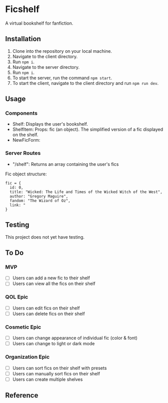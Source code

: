 # Ficshelf

A virtual bookshelf for fanfiction.

## Installation

1. Clone into the repository on your local machine.
2. Navigate to the client directory.
3. Run `npm i`.
4. Navigate to the server directory.
5. Run `npm i`.
6. To start the server, run the command `npm start`.
7. To start the client, navigate to the client directory and run `npm run dev`.

## Usage

### Components

- Shelf: Displays the user's bookshelf.
- ShelfItem: Props: fic (an object). The simplified version of a fic displayed on the shelf.
- NewFicForm: 

### Server Routes

- "/shelf": Returns an array containing the user's fics

Fic object structure:

```
fic = {
  id: 0,
  title: "Wicked: The Life and Times of the Wicked Witch of the West",
  author: "Gregory Maguire",
  fandom: "The Wizard of Oz",
  link: "
}
```

## Testing

This project does not yet have testing.

## To Do

### MVP

- [ ] Users can add a new fic to their shelf
- [ ] Users can view all the fics on their shelf

### QOL Epic

- [ ] Users can edit fics on their shelf
- [ ] Users can delete fics on their shelf

### Cosmetic Epic

- [ ] Users can change appearance of individual fic (color & font)
- [ ] Users can change to light or dark mode

### Organization Epic

- [ ] Users can sort fics on their shelf with presets
- [ ] Users can manually sort fics on their shelf
- [ ] Users can create multiple shelves

## Reference
